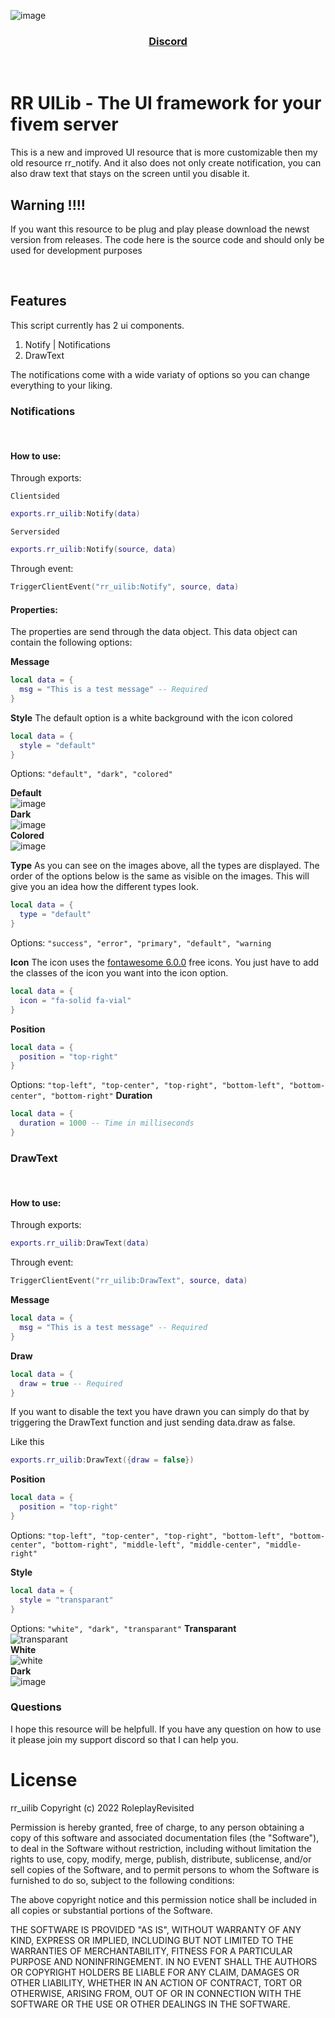 ![image](./images/rr_uilib.jpg)

<div align='center'><h3><a href="https://discord.gg/RsWzxwtAY3">Discord</a></h3></div>

<br>

# **RR UILib - The UI framework for your fivem server**

This is a new and improved UI resource that is more customizable then my old resource rr_notify. And it also does not only create notification, you can also draw text that stays on the screen until you disable it.

## **Warning !!!!**

If you want this resource to be plug and play please download the newst version from releases. The code here is the source code and should only be used for development purposes

<br>

## **Features**

This script currently has 2 ui components.

1. Notify | Notifications
2. DrawText

The notifications come with a wide variaty of options so you can change everything to your liking.

### **Notifications**

<br>

#### **How to use:**

Through exports:

`Clientsided`

```lua
exports.rr_uilib:Notify(data)
```

`Serversided`

```lua
exports.rr_uilib:Notify(source, data)
```

Through event:

```lua
TriggerClientEvent("rr_uilib:Notify", source, data)
```

#### **Properties:**

The properties are send through the data object. This data object can contain the following options:

**Message**

```lua
local data = {
  msg = "This is a test message" -- Required
}
```

**Style**
The default option is a white background with the icon colored

```lua
local data = {
  style = "default"
}
```

Options: `"default", "dark", "colored"`

**Default**  
![image](./images/notify_style_1.png)  
**Dark**  
![image](./images/notify_style_2.png)  
**Colored**  
![image](./images/notify_style_3.png)

**Type**
As you can see on the images above, all the types are displayed. The order of the options below is the same as visible on the images. This will give you an idea how the different types look.

```lua
local data = {
  type = "default"
}
```

Options: `"success", "error", "primary", "default", "warning`

**Icon**
The icon uses the [fontawesome 6.0.0](https://fontawesome.com/icons) free icons. You just have to add the classes of the icon you want into the icon option.

```lua
local data = {
  icon = "fa-solid fa-vial"
}
```

**Position**

```lua
local data = {
  position = "top-right"
}
```

Options: `"top-left", "top-center", "top-right", "bottom-left", "bottom-center", "bottom-right"`
**Duration**

```lua
local data = {
  duration = 1000 -- Time in milliseconds
}
```

### **DrawText**

<br>

#### **How to use:**

Through exports:

```lua
exports.rr_uilib:DrawText(data)
```

Through event:

```lua
TriggerClientEvent("rr_uilib:DrawText", source, data)
```

**Message**

```lua
local data = {
  msg = "This is a test message" -- Required
}
```

**Draw**

```lua
local data = {
  draw = true -- Required
}
```

If you want to disable the text you have drawn you can simply do that by triggering the DrawText function and just sending data.draw as false.

Like this

```lua
exports.rr_uilib:DrawText({draw = false})
```

**Position**

```lua
local data = {
  position = "top-right"
}
```

Options: `"top-left", "top-center", "top-right", "bottom-left", "bottom-center", "bottom-right", "middle-left", "middle-center", "middle-right"`

**Style**

```lua
local data = {
  style = "transparant"
}
```

Options: `"white", "dark", "transparant"`
**Transparant**  
![transparant](./images/drawtext_1.png)  
**White**  
![white](./images/drawtext_2.png)  
**Dark**  
![image](./images/drawtext_3.png)

### **Questions**

I hope this resource will be helpfull. If you have any question on how to use it please join my support discord so that I can help you.

# License

rr_uilib
Copyright (c) 2022 RoleplayRevisited

Permission is hereby granted, free of charge, to any person obtaining a copy
of this software and associated documentation files (the "Software"), to deal
in the Software without restriction, including without limitation the rights
to use, copy, modify, merge, publish, distribute, sublicense, and/or sell
copies of the Software, and to permit persons to whom the Software is
furnished to do so, subject to the following conditions:

The above copyright notice and this permission notice shall be included in all
copies or substantial portions of the Software.

THE SOFTWARE IS PROVIDED "AS IS", WITHOUT WARRANTY OF ANY KIND, EXPRESS OR
IMPLIED, INCLUDING BUT NOT LIMITED TO THE WARRANTIES OF MERCHANTABILITY,
FITNESS FOR A PARTICULAR PURPOSE AND NONINFRINGEMENT. IN NO EVENT SHALL THE
AUTHORS OR COPYRIGHT HOLDERS BE LIABLE FOR ANY CLAIM, DAMAGES OR OTHER
LIABILITY, WHETHER IN AN ACTION OF CONTRACT, TORT OR OTHERWISE, ARISING FROM,
OUT OF OR IN CONNECTION WITH THE SOFTWARE OR THE USE OR OTHER DEALINGS IN THE
SOFTWARE.
